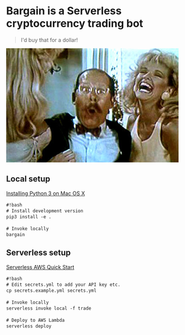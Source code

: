 Bargain is a Serverless cryptocurrency trading bot
==================================================

> I'd buy that for a dollar!

![I'd buy that for a dollar!](id-buy-that-for-a-dollar.jpg)


Local setup
-----------

[Installing Python 3 on Mac OS X](http://python-guide-pt-br.readthedocs.io/en/latest/starting/install3/osx/ )

```
#!bash
# Install development version
pip3 install -e .

# Invoke locally
bargain
```


Serverless setup
----------------

[Serverless AWS Quick Start](https://serverless.com/framework/docs/providers/aws/guide/quick-start/)

```
#!bash
# Edit secrets.yml to add your API key etc.
cp secrets.example.yml secrets.yml

# Invoke locally
serverless invoke local -f trade

# Deploy to AWS Lambda
serverless deploy
```
